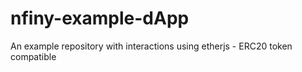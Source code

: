 # nfiny-example-dApp
An example repository with interactions using etherjs - ERC20 token compatible 
